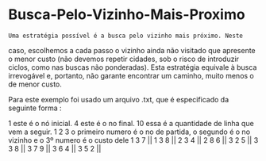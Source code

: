 Busca-Pelo-Vizinho-Mais-Proximo
===============================

    Uma estratégia possível é a busca pelo vizinho mais próximo. Neste
caso, escolhemos a cada passo o vizinho ainda não visitado que apresente
o menor custo (não devemos repetir cidades, sob o risco de introduzir
ciclos, como nas buscas não ponderadas).
Esta estratégia equivale à busca irrevogável e, portanto, não garante
encontrar um caminho, muito menos o de menor custo.

Para este exemplo foi usado um arquivo .txt, que é especificado da seguinte forma :

1     este é o nó inicial.
4      este é o no final.
10      essa é a quantidade de linha que vem a seguir.
1 2 3    o primeiro  numero é o no de partida, o segundo é o no vizinho e o 3º numero é o custo dele
1 3 7           ||
1 3 8           ||
2 3 4           ||
2 8 6           ||
3 2 5           ||
3 3 8           ||
3 7 9           ||
3 6 4           ||
3 5 2           || 

